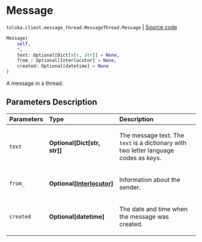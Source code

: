 # Message
`toloka.client.message_thread.MessageThread.Message` | [Source code](https://github.com/Toloka/toloka-kit/blob/v1.2.1/src/client/message_thread.py#L123)

```python
Message(
    self,
    *,
    text: Optional[Dict[str, str]] = None,
    from_: Optional[Interlocutor] = None,
    created: Optional[datetime] = None
)
```

A message in a thread.

## Parameters Description

| Parameters | Type | Description |
| :----------| :----| :-----------|
`text`|**Optional\[Dict\[str, str\]\]**|<p>The message text. The `text` is a dictionary with two letter language codes as keys.</p>
`from_`|**Optional\[[Interlocutor](toloka.client.message_thread.Interlocutor.md)\]**|<p>Information about the sender.</p>
`created`|**Optional\[datetime\]**|<p>The date and time when the message was created.</p>
